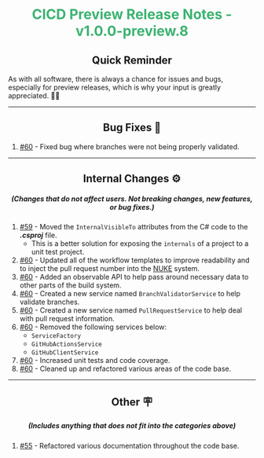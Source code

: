 <h1 align="center" style='color:mediumseagreen;font-weight:bold'>
    CICD Preview Release Notes - v1.0.0-preview.8
</h1>

<h2 align="center" style='font-weight:bold'>Quick Reminder</h2>

<div algn="center">

As with all software, there is always a chance for issues and bugs, especially for preview releases, which is why your input is greatly appreciated. 🙏🏼
</div>

---

<h2 style="font-weight:bold" align="center">Bug Fixes 🐛</h2>

1. [#60](https://github.com/KinsonDigital/CICD/issues/60) - Fixed bug where branches were not being properly validated.

---

<h2 style="font-weight:bold" align="center">Internal Changes ⚙️</h2>
<h5 align="center">(Changes that do not affect users.  Not breaking changes, new features, or bug fixes.)</h5>

1. [#59](https://github.com/KinsonDigital/CICD/issues/59) - Moved the `InternalVisibleTo` attributes from the C# code to the _**.csproj**_ file.
   - This is a better solution for exposing the `internals` of a project to a unit test project.
2. [#60](https://github.com/KinsonDigital/CICD/issues/60) - Updated all of the workflow templates to improve readability and to inject the pull request number into the [NUKE](https://nuke.build/) system.
3. [#60](https://github.com/KinsonDigital/CICD/issues/60) - Added an observable API to help pass around necessary data to other parts of the build system.
4. [#60](https://github.com/KinsonDigital/CICD/issues/60) - Created a new service named `BranchValidatorService` to help validate branches.
5. [#60](https://github.com/KinsonDigital/CICD/issues/60) - Created a new service named `PullRequestService` to help deal with pull request information.
6. [#60](https://github.com/KinsonDigital/CICD/issues/60) - Removed the following services below:
   - `ServiceFactory`
   - `GitHubActionsService`
   - `GitHubClientService`
7. [#60](https://github.com/KinsonDigital/CICD/issues/60) - Increased unit tests and code coverage.
8. [#60](https://github.com/KinsonDigital/CICD/issues/60) - Cleaned up and refactored various areas of the code base.

---

<h2 style="font-weight:bold" align="center">Other 🪧</h2>
<h5 align="center">(Includes anything that does not fit into the categories above)</h5>

1. [#55](https://github.com/KinsonDigital/CICD/issues/55) - Refactored various documentation throughout the code base.
